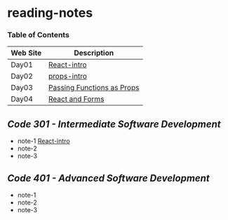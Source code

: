 # reading-notes

### Table of Contents

| Web Site  | Description |
| ------------- | ------------- |
| Day01  | [React-intro](https://github.com/AhmedAwamleh/reading-notes/blob/main/day01.md)  |
| Day02  | [props-intro](https://github.com/AhmedAwamleh/reading-notes/blob/main/day02.md)  |
| Day03  | [ Passing Functions as Props](https://github.com/AhmedAwamleh/reading-notes/blob/main/day03.md)  |
| Day04  | [  React and Forms](https://github.com/AhmedAwamleh/reading-notes/blob/main/day04.md)  |

## ***Code 301 - Intermediate Software Development***
- note-1 [React-intro](https://github.com/AhmedAwamleh/reading-notes/blob/main/day01.md)
- note-2
- note-3
## ***Code 401 - Advanced Software Development***
- note-1
- note-2
- note-3
